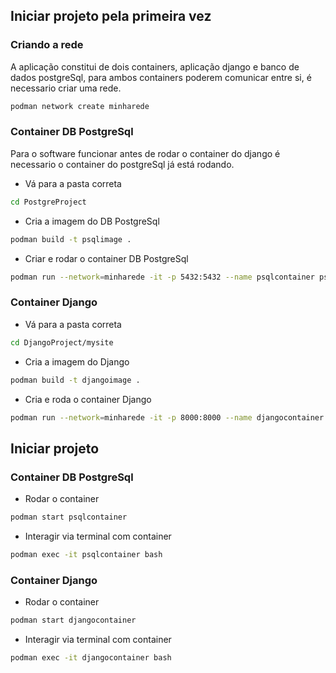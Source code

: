 ## Iniciar projeto pela primeira vez

### Criando a rede

A aplicação constitui de dois containers, aplicação django e banco de dados postgreSql, para ambos containers poderem comunicar entre si, é necessario criar uma rede.

```bash
podman network create minharede
```

### Container DB PostgreSql

Para o software funcionar antes de rodar o container do django é necessario o container do postgreSql já está rodando. 

- Vá para a pasta correta

```bash
cd PostgreProject
```

- Cria a imagem do DB PostgreSql

```bash
podman build -t psqlimage .
```

- Criar e rodar o container DB PostgreSql

```bash
podman run --network=minharede -it -p 5432:5432 --name psqlcontainer psqlimage
```

### Container Django

- Vá para a pasta correta

```bash
cd DjangoProject/mysite
```

- Cria a imagem do Django

```bash
podman build -t djangoimage .
```

- Cria e roda o container Django

```bash
podman run --network=minharede -it -p 8000:8000 --name djangocontainer djangoimage
```

## Iniciar projeto

### Container DB PostgreSql 

- Rodar o container

```bash
podman start psqlcontainer 
```

- Interagir via terminal com container

```bash
podman exec -it psqlcontainer bash
```

### Container Django

- Rodar o container

```bash
podman start djangocontainer 
```

- Interagir via terminal com container

```bash
podman exec -it djangocontainer bash
```
